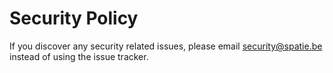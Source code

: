 # Security Policy

If you discover any security related issues, please email security@spatie.be instead of using the issue tracker.
